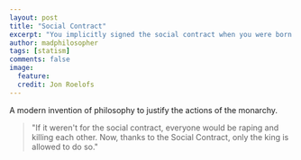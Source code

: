 ```yaml
---
layout: post
title: "Social Contract"
excerpt: "You implicitly signed the social contract when you were born."
author: madphilosopher
tags: [statism]
comments: false
image:
  feature:
  credit: Jon Roelofs
---
```


A modern invention of philosophy to justify the actions of the monarchy.

> "If it weren't for the social contract, everyone would be raping and killing each other.  Now, thanks to the Social Contract, only the king is allowed to do so."
